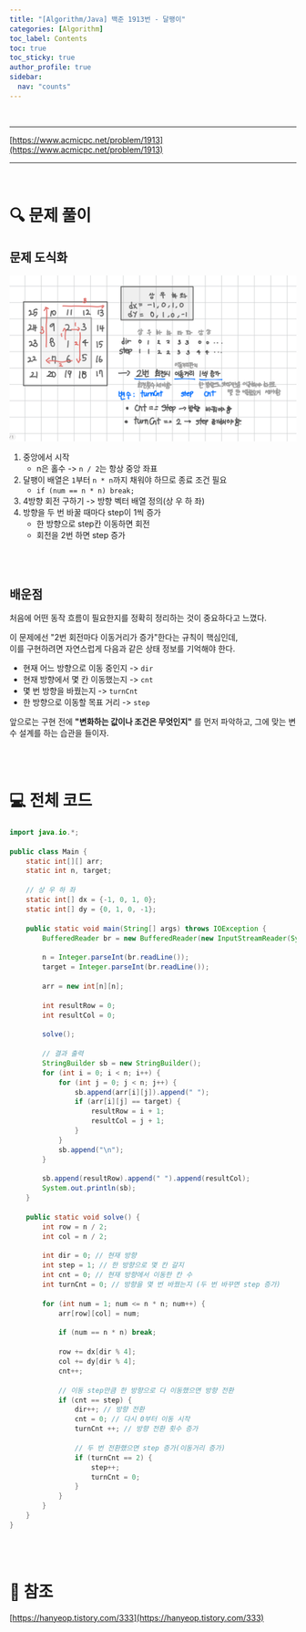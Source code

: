 ```yaml
---
title: "[Algorithm/Java] 백준 1913번 - 달팽이"
categories: [Algorithm]
toc_label: Contents
toc: true
toc_sticky: true
author_profile: true
sidebar:
  nav: "counts"
---
```


<br>

---

[https://www.acmicpc.net/problem/1913](https://www.acmicpc.net/problem/1913)

---

<br>

# 🔍 문제 풀이

## 문제 도식화

![1004 도식화](<../../../assets/images/2025/1004 도식화.png>)

1. 중앙에서 시작
   - n은 홀수 -> `n / 2`는 항상 중앙 좌표
2. 달팽이 배열은 `1`부터 `n * n`까지 채워야 하므로 종료 조건 필요
   - `if (num == n * n) break;`
3. 4방향 회전 구하기 -> 방향 벡터 배열 정의(상 우 하 좌)
4. 방향을 두 번 바꿀 때마다 step이 1씩 증가
   - 한 방향으로 step칸 이동하면 회전
   - 회전을 2번 하면 step 증가

<br><br>

## 배운점

처음에 어떤 동작 흐름이 필요한지를 정확히 정리하는 것이 중요하다고 느꼈다.

이 문제에선 "2번 회전마다 이동거리가 증가"한다는 규칙이 핵심인데,<br>
이를 구현하려면 자연스럽게 다음과 같은 상태 정보를 기억해야 한다.

- 현재 어느 방향으로 이동 중인지 -> `dir`
- 현재 방향에서 몇 칸 이동했는지 -> `cnt`
- 몇 번 방향을 바꿨는지 -> `turnCnt`
- 한 방향으로 이동할 목표 거리 -> `step`

앞으로는 구현 전에 **"변화하는 값이나 조건은 무엇인지"** 를 먼저 파악하고, 그에 맞는 변수 설계를 하는 습관을 들이자.

<br><br>

# 💻 전체 코드

```java
import java.io.*;

public class Main {
    static int[][] arr;
    static int n, target;

    // 상 우 하 좌
    static int[] dx = {-1, 0, 1, 0};
    static int[] dy = {0, 1, 0, -1};

    public static void main(String[] args) throws IOException {
        BufferedReader br = new BufferedReader(new InputStreamReader(System.in));

        n = Integer.parseInt(br.readLine());
        target = Integer.parseInt(br.readLine());

        arr = new int[n][n];

        int resultRow = 0;
        int resultCol = 0;

        solve();

        // 결과 출력
        StringBuilder sb = new StringBuilder();
        for (int i = 0; i < n; i++) {
            for (int j = 0; j < n; j++) {
                sb.append(arr[i][j]).append(" ");
                if (arr[i][j] == target) {
                    resultRow = i + 1;
                    resultCol = j + 1;
                }
            }
            sb.append("\n");
        }

        sb.append(resultRow).append(" ").append(resultCol);
        System.out.println(sb);
    }

    public static void solve() {
        int row = n / 2;
        int col = n / 2;

        int dir = 0; // 현재 방향
        int step = 1; // 한 방향으로 몇 칸 갈지
        int cnt = 0; // 현재 방향에서 이동한 칸 수
        int turnCnt = 0; // 방향을 몇 번 바꿨는지 (두 번 바꾸면 step 증가)

        for (int num = 1; num <= n * n; num++) {
            arr[row][col] = num;

            if (num == n * n) break;

            row += dx[dir % 4];
            col += dy[dir % 4];
            cnt++;

            // 이동 step만큼 한 방향으로 다 이동했으면 방향 전환
            if (cnt == step) {
                dir++; // 방향 전환
                cnt = 0; // 다시 0부터 이동 시작
                turnCnt ++; // 방향 전환 횟수 증가

                // 두 번 전환했으면 step 증가(이동거리 증가)
                if (turnCnt == 2) {
                    step++;
                    turnCnt = 0;
                }
            }
        }
    }
}
```

<br><br>

# 📎 참조

[https://hanyeop.tistory.com/333](https://hanyeop.tistory.com/333)

<br>
